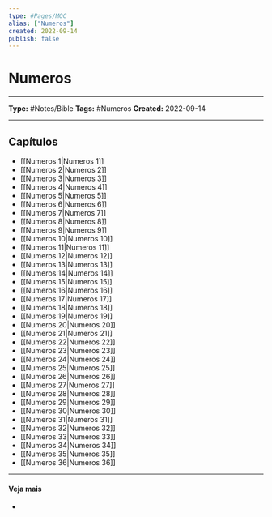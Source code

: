 ```yaml
---
type: #Pages/MOC
alias: ["Numeros"]
created: 2022-09-14
publish: false
---
```


# Numeros

---

**Type:** #Notes/Bible
**Tags:** #Numeros
**Created:** 2022-09-14

---

## Capítulos

- [[Numeros 1|Numeros 1]]
- [[Numeros 2|Numeros 2]]
- [[Numeros 3|Numeros 3]]
- [[Numeros 4|Numeros 4]]
- [[Numeros 5|Numeros 5]]
- [[Numeros 6|Numeros 6]]
- [[Numeros 7|Numeros 7]]
- [[Numeros 8|Numeros 8]]
- [[Numeros 9|Numeros 9]]
- [[Numeros 10|Numeros 10]]
- [[Numeros 11|Numeros 11]]
- [[Numeros 12|Numeros 12]]
- [[Numeros 13|Numeros 13]]
- [[Numeros 14|Numeros 14]]
- [[Numeros 15|Numeros 15]]
- [[Numeros 16|Numeros 16]]
- [[Numeros 17|Numeros 17]]
- [[Numeros 18|Numeros 18]]
- [[Numeros 19|Numeros 19]]
- [[Numeros 20|Numeros 20]]
- [[Numeros 21|Numeros 21]]
- [[Numeros 22|Numeros 22]]
- [[Numeros 23|Numeros 23]]
- [[Numeros 24|Numeros 24]]
- [[Numeros 25|Numeros 25]]
- [[Numeros 26|Numeros 26]]
- [[Numeros 27|Numeros 27]]
- [[Numeros 28|Numeros 28]]
- [[Numeros 29|Numeros 29]]
- [[Numeros 30|Numeros 30]]
- [[Numeros 31|Numeros 31]]
- [[Numeros 32|Numeros 32]]
- [[Numeros 33|Numeros 33]]
- [[Numeros 34|Numeros 34]]
- [[Numeros 35|Numeros 35]]
- [[Numeros 36|Numeros 36]]

---

#### Veja mais

-
